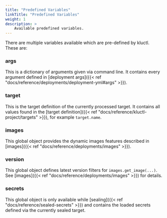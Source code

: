 ```yaml
---
title: "Predefined Variables"
linkTitle: "Predefined Variables"
weight: 1
description: >
    Available predefined variables.
---
```


There are multiple variables available which are pre-defined by kluctl. These are:

### args
This is a dictionary of arguments given via command line. It contains every argument defined in
[deployment args]({{< ref "docs/reference/deployments/deployment-yml#args" >}}).

### target
This is the target definition of the currently processed target. It contains all values found in the 
[target definition]({{< ref "docs/reference/kluctl-project/targets" >}}), for example `target.name`.

### images
This global object provides the dynamic images features described in [images]({{< ref "docs/reference/deployments/images" >}}).

### version
This global object defines latest version filters for `images.get_image(...)`. See [images]({{< ref "docs/reference/deployments/images" >}}) for details.

### secrets
This global object is only available while [sealing]({{< ref "docs/reference/sealed-secrets" >}}) and contains the loaded
secrets defined via the currently sealed target.
